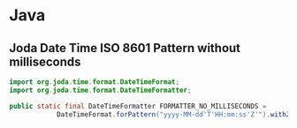 # Java

## Joda Date Time ISO 8601 Pattern without milliseconds

```java
import org.joda.time.format.DateTimeFormat;
import org.joda.time.format.DateTimeFormatter;

public static final DateTimeFormatter FORMATTER_NO_MILLISECONDS =
			DateTimeFormat.forPattern("yyyy-MM-dd'T'HH:mm:ss'Z'").withZoneUTC();
```
